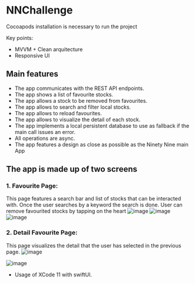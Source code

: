 # NNChallenge
Cocoapods installation is necessary to run the project

Key points:
- MVVM + Clean arquitecture
- Responsive UI

## Main features
* The app communicates with the REST API endpoints.
* The app shows a list of favourite stocks.
* The app allows a stock to be removed from favourites.
* The app allows to search and filter local stocks.
* The app allows to reload favourites.
* The app allows to visualize the detail of each stock.
* The app implements a local persistent database to use as fallback if the main call issues an error.
* All operations are async. 
* The app features a design as close as possible as the Ninety Nine main App

## The app is made up of two screens
### 1. Favourite Page:
This page features a search bar and list of stocks that can be interacted with.
Once the user searches by a keyword the search is done. User can remove favourited stocks by tapping on the heart
![image](https://user-images.githubusercontent.com/25639697/125332931-e9d37800-e349-11eb-9d6c-e4f78a87890b.png)
![image](https://user-images.githubusercontent.com/25639697/125332959-f1931c80-e349-11eb-8243-17f7f1b60635.png)
![image](https://user-images.githubusercontent.com/25639697/125332987-fb1c8480-e349-11eb-8b28-b996c6f2ff0d.png)


### 2. Detail Favourite Page:
This page visualizes the detail that the user has selected in the previous page.
![image](https://user-images.githubusercontent.com/25639697/125333047-112a4500-e34a-11eb-8dd6-2e36b02aefd3.png)

![image](https://user-images.githubusercontent.com/25639697/125332795-c3154180-e349-11eb-857e-808cea8cc378.png)

* Usage of XCode 11 with swiftUI.
